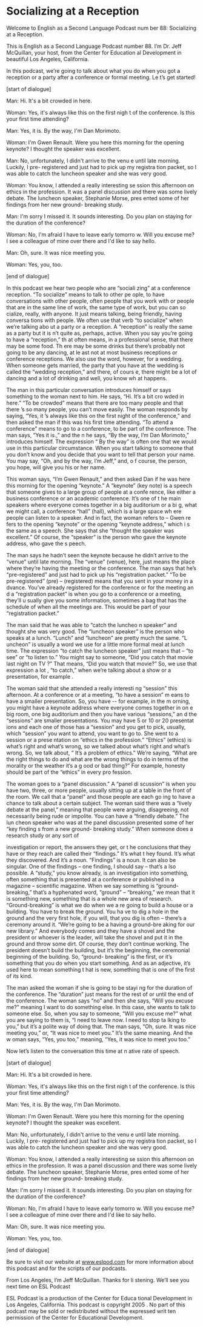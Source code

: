 # Socializing at a Reception

Welcome to English as a Second Language Podcast num ber 88: Socializing at a Reception.

This is English as a Second Language Podcast number  88. I’m Dr. Jeff McQuillan, your host, from the Center for Education al Development in beautiful Los Angeles, California.

In this podcast, we’re going to talk about what you  do when you got a reception or a party after a conference or formal meeting. Le t’s get started!

[start of dialogue]

Man: Hi. It's a bit crowded in here.

Woman: Yes, it's always like this on the first nigh t of the conference. Is this your first time attending?

Man: Yes, it is. By the way, I'm Dan Morimoto.

Woman: I'm Gwen Renault. Were you here this morning  for the opening keynote? I thought the speaker was excellent.

Man: No, unfortunately, I didn't arrive to the venu e until late morning. Luckily, I pre- registered and just had to pick up my registra tion packet, so I was able to catch the luncheon speaker and she was very good.

Woman: You know, I attended a really interesting se ssion this afternoon on ethics in the profession. It was a panel discussion  and there was some lively debate. The luncheon speaker, Stephanie Morse, pres ented some of her findings from her new ground- breaking study.

Man: I'm sorry I missed it. It sounds interesting. Do you plan on staying for the duration of the conference?

Woman: No, I'm afraid I have to leave early tomorro w. Will you excuse me? I see a colleague of mine over there and I'd like to say hello.

Man: Oh, sure. It was nice meeting you.

Woman: Yes, you, too.

[end of dialogue]

In this podcast we hear two people who are “sociali zing” at a conference reception. “To socialize” means to talk to other pe ople, to have conversations with other people, often people that you work with or people that are in the same line of work, the same type of work, but you can so cialize, really, with anyone. It just means talking, being friendly, having conversa tions with people. We often use that verb “to socialize” when we’re talking abo ut a party or a reception. A “reception” is really the same as a party but it is n’t quite as, perhaps, active. When you say you’re going to have a “reception,” th at often means, in a professional sense, that there may be some food. Th ere may be some drinks but there’s probably not going to be any dancing, at le ast not at most business receptions or conference receptions. We also use the word, however, for a wedding. When someone gets married, the party that you have at the wedding is called the “wedding reception,” and there, of cours e, there might be a lot of dancing and a lot of drinking and well, you know wh at happens.

The man in this particular conversation introduces himself or says something to the woman next to him. He says, “Hi. It’s a bit cro wded in here.” “To be crowded” means that there are too many people and that there ’s so many people, you can’t move easily. The woman responds by saying, “Yes, it ’s always like this on the first night of the conference,” and then asked the man if this was his first time attending. “To attend a conference” means to go to a conference, to be part of the conference. The man says, “Yes it is.,” and the n he says, “By the way, I’m Dan Morimoto,” introduces himself. The expression “ By the way” is often one that we would use in this particular circumstance. When you start talking to someone that you don’t know and you decide that you want to  tell that person your name. You may say, “Oh, and by the way, I’m Jeff,” and, o f course, the person, you hope, will give you his or her name.

This woman says, “I’m Gwen Renault,” and then asked  Dan if he was here this morning for the opening “keynote.” A “keynote” (key note) is a speech that someone gives to a large group of people at a confe rence, like either a business conference or an academic conference. It’s one of t he main speakers where everyone comes together in a big auditorium or a bi g, what we might call, a conference “hall” (hall), which is a large space wh ere people can listen to a speaker. And in fact, the woman refers to – Gwen re fers to  the opening “keynote” or the opening “keynote address,” which i s the same as a speech. She says that she “thought the speaker was excellent.” Of course, the “speaker” is the person who gave the keynote address, who gave the s peech.

 The man says he hadn’t seen the keynote because he didn’t arrive to the “venue” until late morning. The “venue” (venue), here, just  means the place where they’re having the meeting or the conference. The man says that he’s “pre-registered” and just had to pick up his “registration packet.” “To be pre-registered” (pre) – (registered) means that you sent in your money in a dvance. You’ve already registered for the conference or for the meeting an d a “registration packet” is when you go to a conference or a meeting, they’ll u sually give you some information, sometimes a bag that has the schedule of when all the meetings are. This would be part of your “registration packet.”

The man said that he was able to “catch the luncheo n speaker” and thought she was very good. The “luncheon speaker” is the person  who speaks at a lunch. “Lunch” and “luncheon” are pretty much the same. “L uncheon” is usually a word we use for a little more formal meal at lunch time.  The expression “to catch the luncheon speaker” just means that – “to see” or “to  listen to.” You might say to someone, “Did you catch that movie last night on TV ?” That means, “Did you watch that movie?” So, we use that expression a lot , “to catch,” when we’re talking about a show or a presentation, for example .

The woman said that she attended a really interesti ng “session” this afternoon. At a conference or at a meeting, “to have a session” m eans to have a smaller presentation. So, you have -- for example, in the m orning, you might have a keynote address where everyone comes together in on e big room, one big auditorium and then you have various “sessions,” an d the “sessions” are smaller presentations. You may have 5 or 10 or 20 presentat ions and each one of those has a “session” and you get to pick, usually, which  “session” you want to attend, you want to go to. She went to a session or a prese ntation on “ethics in the profession.” “Ethics” (ethics) is what’s right and what’s wrong, so we talked about what’s right and what’s wrong. So, we talk about, “ It’s a problem of ethics.” We’re saying, “What are the right things to do and what are the wrong things to do in terms of the morality or the weather it’s a g ood or bad thing?” For example, honesty should be part of the “ethics” in every pro fession.

The woman goes to a “panel discussion.” A “panel di scussion” is when you have two, three, or more people, usually sitting up at a  table in the front of the room. We call that a “panel” and those people are each go ing to have a chance to talk about a certain subject. The woman said there was a  “lively debate at the panel,” meaning that people were arguing, disagreeing, not necessarily being rude or impolite. You can have a “friendly debate.” The lun cheon speaker who was at the panel discussion presented some of her “key finding s from a new ground- breaking study.” When someone does a research study  or any sort of

investigation or report, the answers they get, or t he conclusions that they have or they reach are called their “findings.” It’s what t hey found. It’s what they discovered. And it’s a noun. “Findings” is a noun. It can also be singular. One of the findings – one finding, I should say – that’s a lso possible. A “study,” you know already, is an investigation into something, often something that is presented at a conference or published in a magazine – scientific magazine. When we say something is “ground-breaking,” that’s a hyphenated  word, “ground” – “breaking,” we mean that it is something new, something that is  a whole new area of research. “Ground-breaking” is what we do when we a re going to build a house or a building. You have to break the ground. You ha ve to dig a hole in the ground and the very first hole, if you will, that you dig is often – there’s a ceremony around it. “We’re going to be a having a ground-bre aking for our new library.” And everybody comes and they have a shovel and the president or whoever is the leader, will take the shovel and put it in the ground and throw some dirt. Of course, they don’t continue working. The president doesn’t build the building, but it’s the beginning, the ceremonial beginning of the  building. So, “ground- breaking” is the first, or it’s something that you do when you start something. And as an adjective, it’s used here to mean something t hat is new, something that is one of the first of its kind.

The man asked the woman if she is going to be stayi ng for the duration of the conference. The “duration” just means for the rest of or until the end of the conference. The woman says “no” and then she says, “Will you excuse me?” meaning I want to do something else.  In this case,  she wants to talk to someone else. So, when you say to someone, “Will you excuse  me?” what you are saying to them is, “I need to leave now. I need to stop ta lking to you,” but it’s a polite way of doing that. The man says, “Oh, sure. It was nice meeting you,” or, “It was nice to meet you.” It’s the same meaning. And the w oman says, “Yes, you too,” meaning, “Yes, it was nice to meet you too.”

Now let’s listen to the conversation this time at n ative rate of speech.

[start of dialogue]

Man: Hi. It's a bit crowded in here.

Woman: Yes, it's always like this on the first nigh t of the conference. Is this your first time attending?

Man: Yes, it is. By the way, I'm Dan Morimoto.

Woman: I'm Gwen Renault. Were you here this morning  for the opening keynote? I thought the speaker was excellent.

Man: No, unfortunately, I didn't arrive to the venu e until late morning. Luckily, I pre- registered and just had to pick up my registra tion packet, so I was able to catch the luncheon speaker and she was very good.

Woman: You know, I attended a really interesting se ssion this afternoon on ethics in the profession. It was a panel discussion  and there was some lively debate. The luncheon speaker, Stephanie Morse, pres ented some of her findings from her new ground- breaking study.

Man: I'm sorry I missed it. It sounds interesting. Do you plan on staying for the duration of the conference?

Woman: No, I'm afraid I have to leave early tomorro w. Will you excuse me? I see a colleague of mine over there and I'd like to say hello.

Man: Oh, sure. It was nice meeting you.

Woman: Yes, you, too.

[end of dialogue]

Be sure to visit our website at www.eslpod.com for more information about this podcast and for the scripts of our podcasts.

From Los Angeles, I’m Jeff McQuillan. Thanks for li stening. We’ll see you next time on ESL Podcast

ESL Podcast is a production of the Center for Educa tional Development in Los Angeles, California. This podcast is copyright 2005 . No part of this podcast may be sold or redistributed without the expressed writ ten permission of the Center for Educational Development.


